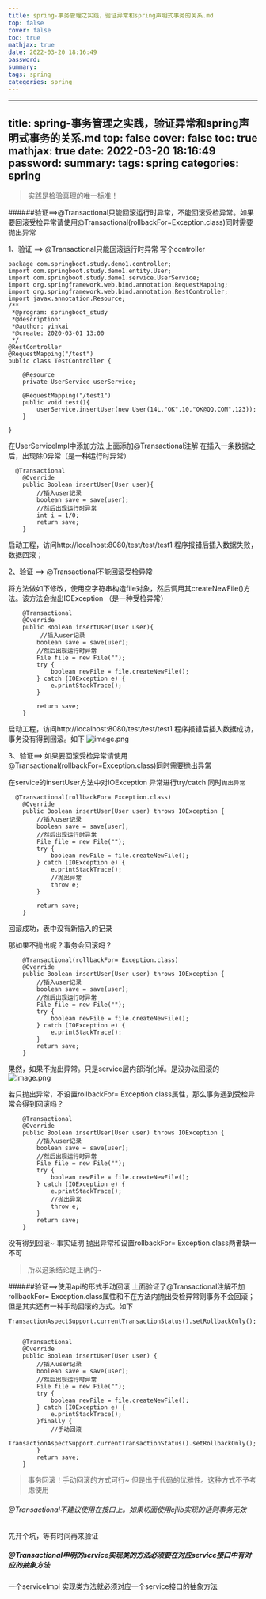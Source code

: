 ```yaml
---
title: spring-事务管理之实践，验证异常和spring声明式事务的关系.md
top: false
cover: false
toc: true
mathjax: true
date: 2022-03-20 18:16:49
password:
summary:
tags: spring
categories: spring
---
```

---
title: spring-事务管理之实践，验证异常和spring声明式事务的关系.md
top: false
cover: false
toc: true
mathjax: true
date: 2022-03-20 18:16:49
password:
summary:
tags: spring
categories: spring
---
> 实践是检验真理的唯一标准！

######验证==>@Transactional只能回滚运行时异常，不能回滚受检异常。如果要回滚受检异常请使用@Transactional(rollbackFor=Exception.class)同时需要抛出异常

1、验证 ==> @Transactional只能回滚运行时异常
写个controller
~~~
package com.springboot.study.demo1.controller;
import com.springboot.study.demo1.entity.User;
import com.springboot.study.demo1.service.UserService;
import org.springframework.web.bind.annotation.RequestMapping;
import org.springframework.web.bind.annotation.RestController;
import javax.annotation.Resource;
/**
 *@program: springboot_study
 *@description:
 *@author: yinkai
 *@create: 2020-03-01 13:00
 */
@RestController
@RequestMapping("/test")
public class TestController {

    @Resource
    private UserService userService;

    @RequestMapping("/test1")
    public void test(){
        userService.insertUser(new User(14L,"OK",10,"OK@QQ.COM",123));
    }

}
~~~

在UserServiceImpl中添加方法,上面添加@Transactional注解
在插入一条数据之后，出现除0异常（是一种运行时异常）
~~~
  @Transactional
    @Override
    public Boolean insertUser(User user){
        //插入user记录
        boolean save = save(user);
        //然后出现运行时异常
        int i = 1/0;
        return save;
    }

~~~

启动工程，访问http://localhost:8080/test/test/test1 程序报错后插入数据失败，数据回滚；

2、验证  ==> @Transactional不能回滚受检异常

将方法做如下修改，使用空字符串构造file对象，然后调用其createNewFile()方法。该方法会抛出IOException （是一种受检异常）
~~~
    @Transactional
    @Override
    public Boolean insertUser(User user){
         //插入user记录
        boolean save = save(user);
        //然后出现运行时异常
        File file = new File("");
        try {
            boolean newFile = file.createNewFile();
        } catch (IOException e) {
            e.printStackTrace();
        }

        return save;
    }

~~~
启动工程，访问http://localhost:8080/test/test/test1 程序报错后插入数据成功，事务没有得到回滚。如下
![image.png](https://upload-images.jianshu.io/upload_images/13965490-a0af2e940c0532bb.png?imageMogr2/auto-orient/strip%7CimageView2/2/w/1240)


3、验证==> 如果要回滚受检异常请使用@Transactional(rollbackFor=Exception.class)同时需要抛出异常

在service的insertUser方法中对IOException 异常进行try/catch 同时`抛出异常`
~~~
  @Transactional(rollbackFor= Exception.class)
    @Override
    public Boolean insertUser(User user) throws IOException {
        //插入user记录
        boolean save = save(user);
        //然后出现运行时异常
        File file = new File("");
        try {
            boolean newFile = file.createNewFile();
        } catch (IOException e) {
            e.printStackTrace();
            //抛出异常
            throw e;
        }

        return save;
    }
~~~
回滚成功，表中没有新插入的记录

那如果不抛出呢？事务会回滚吗？
~~~
    @Transactional(rollbackFor= Exception.class)
    @Override
    public Boolean insertUser(User user) throws IOException {
        //插入user记录
        boolean save = save(user);
        //然后出现运行时异常
        File file = new File("");
        try {
            boolean newFile = file.createNewFile();
        } catch (IOException e) {
            e.printStackTrace();
        }
        return save;
    }

~~~
果然，如果不抛出异常。只是service层内部消化掉。是没办法回滚的
![image.png](https://upload-images.jianshu.io/upload_images/13965490-c6e0b6b029b67e54.png?imageMogr2/auto-orient/strip%7CimageView2/2/w/1240)

若只抛出异常，不设置rollbackFor= Exception.class属性，那么事务遇到受检异常会得到回滚吗？
~~~
    @Transactional
    @Override
    public Boolean insertUser(User user) throws IOException {
        //插入user记录
        boolean save = save(user);
        //然后出现运行时异常
        File file = new File("");
        try {
            boolean newFile = file.createNewFile();
        } catch (IOException e) {
            e.printStackTrace();
            //抛出异常
            throw e;
        }
        return save;
    }

~~~
没有得到回滚~ 事实证明 抛出异常和设置rollbackFor= Exception.class两者缺一不可

> 所以这条结论是正确的~



######验证==>使用api的形式手动回滚
上面验证了@Transactional注解不加rollbackFor= Exception.class属性和不在方法内抛出受检异常则事务不会回滚；但是其实还有一种手动回滚的方式。如下
~~~
TransactionAspectSupport.currentTransactionStatus().setRollbackOnly();
~~~
~~~

    @Transactional
    @Override
    public Boolean insertUser(User user) {
        //插入user记录
        boolean save = save(user);
        //然后出现运行时异常
        File file = new File("");
        try {
            boolean newFile = file.createNewFile();
        } catch (IOException e) {
            e.printStackTrace();
        }finally {
            //手动回滚
            TransactionAspectSupport.currentTransactionStatus().setRollbackOnly();
        }
        return save;
    }

~~~
> 事务回滚！手动回滚的方式可行~ 但是出于代码的优雅性。这种方式不予考虑使用


###### @Transactional不建议使用在接口上。如果切面使用cjlib实现的话则事务无效

先开个坑，等有时间再来验证

##### @Transactional申明的service实现类的方法必须要在对应service接口中有对应的抽象方法
一个serviceImpl 实现类方法就必须对应一个service接口的抽象方法
